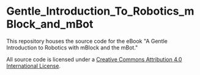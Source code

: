 # Gentle_Introduction_To_Robotics_mBlock_and_mBot
This repository houses the source code for the eBook "A Gentle Introduction to Robotics with mBlock and the mBot."

All source code is licensed under a [Creative Commons Attribution 4.0 International License](http://creativecommons.org/licenses/by/4.0/).
